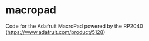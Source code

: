# macropad
Code for the Adafruit MacroPad powered by the RP2040 (https://www.adafruit.com/product/5128)
